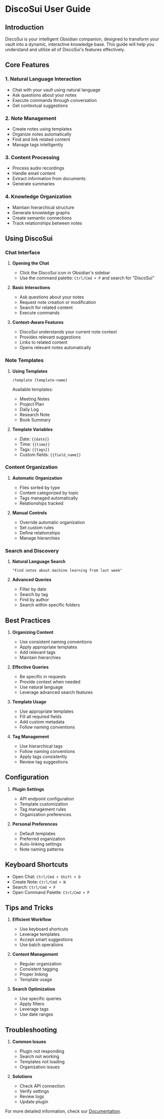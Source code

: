 # DiscoSui User Guide

## Introduction

DiscoSui is your intelligent Obsidian companion, designed to transform your vault into a dynamic, interactive knowledge base. This guide will help you understand and utilize all of DiscoSui's features effectively.

## Core Features

### 1. Natural Language Interaction
- Chat with your vault using natural language
- Ask questions about your notes
- Execute commands through conversation
- Get contextual suggestions

### 2. Note Management
- Create notes using templates
- Organize notes automatically
- Find and link related content
- Manage tags intelligently

### 3. Content Processing
- Process audio recordings
- Handle email content
- Extract information from documents
- Generate summaries

### 4. Knowledge Organization
- Maintain hierarchical structure
- Generate knowledge graphs
- Create semantic connections
- Track relationships between notes

## Using DiscoSui

### Chat Interface

1. **Opening the Chat**
   - Click the DiscoSui icon in Obsidian's sidebar
   - Use the command palette: `Ctrl/Cmd + P` and search for "DiscoSui"

2. **Basic Interactions**
   - Ask questions about your notes
   - Request note creation or modification
   - Search for related content
   - Execute commands

3. **Context-Aware Features**
   - DiscoSui understands your current note context
   - Provides relevant suggestions
   - Links to related content
   - Opens relevant notes automatically

### Note Templates

1. **Using Templates**
   ```
   /template [template-name]
   ```
   Available templates:
   - Meeting Notes
   - Project Plan
   - Daily Log
   - Research Note
   - Book Summary

2. **Template Variables**
   - Date: `{{date}}`
   - Time: `{{time}}`
   - Tags: `{{tags}}`
   - Custom fields: `{{field_name}}`

### Content Organization

1. **Automatic Organization**
   - Files sorted by type
   - Content categorized by topic
   - Tags managed automatically
   - Relationships tracked

2. **Manual Controls**
   - Override automatic organization
   - Set custom rules
   - Define relationships
   - Manage hierarchies

### Search and Discovery

1. **Natural Language Search**
   ```
   "Find notes about machine learning from last week"
   ```

2. **Advanced Queries**
   - Filter by date
   - Search by tag
   - Find by author
   - Search within specific folders

## Best Practices

1. **Organizing Content**
   - Use consistent naming conventions
   - Apply appropriate templates
   - Add relevant tags
   - Maintain hierarchies

2. **Effective Queries**
   - Be specific in requests
   - Provide context when needed
   - Use natural language
   - Leverage advanced search features

3. **Template Usage**
   - Use appropriate templates
   - Fill all required fields
   - Add custom metadata
   - Follow naming conventions

4. **Tag Management**
   - Use hierarchical tags
   - Follow naming conventions
   - Apply tags consistently
   - Review tag suggestions

## Configuration

1. **Plugin Settings**
   - API endpoint configuration
   - Template customization
   - Tag management rules
   - Organization preferences

2. **Personal Preferences**
   - Default templates
   - Preferred organization
   - Auto-linking settings
   - Note naming patterns

## Keyboard Shortcuts

- Open Chat: `Ctrl/Cmd + Shift + D`
- Create Note: `Ctrl/Cmd + N`
- Search: `Ctrl/Cmd + F`
- Open Command Palette: `Ctrl/Cmd + P`

## Tips and Tricks

1. **Efficient Workflow**
   - Use keyboard shortcuts
   - Leverage templates
   - Accept smart suggestions
   - Use batch operations

2. **Content Management**
   - Regular organization
   - Consistent tagging
   - Proper linking
   - Template usage

3. **Search Optimization**
   - Use specific queries
   - Apply filters
   - Leverage tags
   - Use date ranges

## Troubleshooting

1. **Common Issues**
   - Plugin not responding
   - Search not working
   - Templates not loading
   - Organization issues

2. **Solutions**
   - Check API connection
   - Verify settings
   - Review logs
   - Update plugin

For more detailed information, check our [Documentation](https://github.com/yourusername/DiscoSui/docs). 